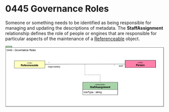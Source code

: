 <!-- SPDX-License-Identifier: CC-BY-4.0 -->
<!-- Copyright Contributors to the Egeria project. -->

# 0445 Governance Roles

Someone or something needs to be identified as being responsible for managing and updating the descriptions of metadata.
The **StaffAssignment** relationship defines the role of people
or engines that are responsible for particular aspects of the
maintenance of a [Referenceable](0010-Base-Model.md) object.

![UML](0445-Governance-Roles.png)